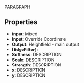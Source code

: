 
PARAGRAPH

## Properties
- **Input**: Mixed
- **Input**: Override Coordinate
- **Output**: Heightfield - main output
- **[EdgeFilter]**: 
- **Softness**: DESCRIPTION
- **Scale**: DESCRIPTION
- **Strength**: DESCRIPTION
- **x**: DESCRIPTION
- **y**: DESCRIPTION




